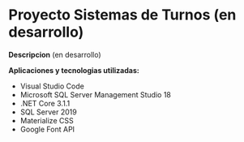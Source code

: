 # Proyecto Sistemas de Turnos (en desarrollo)

**Descripcion**
(en desarrollo)


**Aplicaciones y tecnologias utilizadas:**

* Visual Studio Code
* Microsoft SQL Server Management Studio 18
* .NET Core 3.1.1
* SQL Server 2019
* Materialize CSS
* Google Font API
